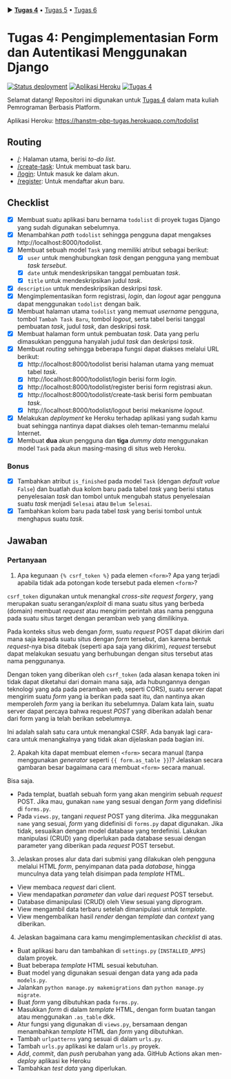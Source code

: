 ▶ **[Tugas 4](README.tugas-4.md)** • [Tugas 5](README.tugas-5.md) • [Tugas 6](README.md)

# Tugas 4: Pengimplementasian Form dan Autentikasi Menggunakan Django

[![Status deployment](https://img.shields.io/github/workflow/status/HansTM/pbp-tugas/Deployment?logo=github-actions&logoColor=white)](https://github.com/HansTM/pbp-tugas/actions/workflows/deployment.yml)
[![Aplikasi Heroku](https://img.shields.io/badge/heroku-hanstm--pbp--tugas-blue?logo=heroku&logoColor=white)](https://hanstm-pbp-tugas.herokuapp.com/todolist)
[![Tugas 4](https://img.shields.io/badge/assignment-Tugas%204-blue)](https://pbp-fasilkom-ui.github.io/ganjil-2023/assignments/tugas/tugas-4)

Selamat datang! Repositori ini digunakan untuk [Tugas 4](https://pbp-fasilkom-ui.github.io/ganjil-2023/assignments/tugas/tugas-4) dalam mata kuliah Pemrograman Berbasis Platform. 

Aplikasi Heroku: https://hanstm-pbp-tugas.herokuapp.com/todolist

## Routing

- [/](https://hanstm-pbp-tugas.herokuapp.com/todolist): Halaman utama, berisi *to-do list*.
- [/create-task](https://hanstm-pbp-tugas.herokuapp.com/todolist/login): Untuk membuat task baru.
- [/login](https://hanstm-pbp-tugas.herokuapp.com/todolist/login): Untuk masuk ke dalam akun.
- [/register](https://hanstm-pbp-tugas.herokuapp.com/todolist/login): Untuk mendaftar akun baru.

## Checklist

- [x] Membuat suatu aplikasi baru bernama `todolist` di proyek tugas Django yang sudah digunakan sebelumnya.
- [x] Menambahkan _path_ `todolist` sehingga pengguna dapat mengakses http://localhost:8000/todolist.
- [x] Membuat sebuah model `Task` yang memiliki atribut sebagai berikut:
  - [x] `user` untuk menghubungkan _task_ dengan pengguna yang membuat _task tersebut_.
  - [x] `date` untuk mendeskripsikan tanggal pembuatan _task_.
  - [x] `title` untuk mendeskripsikan judul _task_.
- [x] `description` untuk mendeskripsikan deskripsi _task_.
- [x] Mengimplementasikan form registrasi, _login_, dan _logout_ agar pengguna dapat menggunakan `todolist` dengan baik.
- [x] Membuat halaman utama `todolist` yang memuat _username_ pengguna, tombol `Tambah Task Baru`, tombol _logout_, serta tabel berisi tanggal pembuatan _task_, judul _task_, dan deskripsi _task_.
- [x] Membuat halaman form untuk pembuatan _task_. Data yang perlu dimasukkan pengguna hanyalah judul _task_ dan deskripsi _task_.
- [x] Membuat _routing_ sehingga beberapa fungsi dapat diakses melalui URL berikut:
  - [x] http://localhost:8000/todolist berisi halaman utama yang memuat tabel _task_.
  - [x] http://localhost:8000/todolist/login berisi form _login_.
  - [x] http://localhost:8000/todolist/register berisi form registrasi akun.
  - [x] http://localhost:8000/todolist/create-task berisi form pembuatan _task_.
  - [x] http://localhost:8000/todolist/logout berisi mekanisme _logout_.
- [x] Melakukan _deployment_ ke Heroku terhadap aplikasi yang sudah kamu buat sehingga nantinya dapat diakses oleh teman-temanmu melalui Internet.
- [x] Membuat **dua** akun pengguna dan **tiga** _dummy data_ menggunakan model `Task` pada akun masing-masing di situs web Heroku.

### Bonus

- [x] Tambahkan atribut `is_finished` pada model `Task` (dengan _default value_ `False`) dan buatlah dua kolom baru pada tabel _task_ yang berisi status penyelesaian _task_ dan tombol untuk mengubah status penyelesaian suatu _task_ menjadi `Selesai` atau `Belum Selesai`.
- [x] Tambahkan kolom baru pada tabel _task_ yang berisi tombol untuk menghapus suatu _task_.

## Jawaban

### Pertanyaan

1. Apa kegunaan `{% csrf_token %}` pada elemen `<form>`? Apa yang terjadi apabila tidak ada potongan kode tersebut pada elemen `<form>`?

`csrf_token` digunakan untuk menangkal *cross-site request forgery*, yang merupakan suatu serangan/*exploit* di mana suatu situs yang berbeda (domain) membuat *request* atau mengirim perintah atas nama pengguna pada suatu situs target dengan peramban web yang dimilikinya. 

Pada konteks situs web dengan *form*, suatu *request* POST dapat dikirim dari mana saja kepada suatu situs dengan *form* tersebut, dan karena bentuk *request*-nya bisa ditebak (seperti apa saja yang dikirim), *request* tersebut dapat melakukan sesuatu yang berhubungan dengan situs tersebut atas nama penggunanya.

Dengan token yang diberikan oleh `csrf_token` (ada alasan kenapa token ini tidak dapat diketahui dari domain mana saja, ada hubungannya dengan teknologi yang ada pada peramban web, seperti CORS), suatu server dapat mengirim suatu *form* yang ia berikan pada saat itu, dan nantinya akan memperoleh *form* yang ia berikan itu sebelumnya. Dalam kata lain, suatu server dapat percaya bahwa request *POST* yang diberikan adalah benar dari form yang ia telah berikan sebelumnya.

Ini adalah salah satu cara untuk menangkal CSRF. Ada banyak lagi cara-cara untuk menangkalnya yang tidak akan dijelaskan pada bagian ini.

2. Apakah kita dapat membuat elemen `<form>` secara manual (tanpa menggunakan _generator_ seperti `{{ form.as_table }}`)? Jelaskan secara gambaran besar bagaimana cara membuat `<form>` secara manual.

Bisa saja.

- Pada templat, buatlah sebuah form yang akan mengirim sebuah *request* POST. Jika mau, gunakan `name` yang sesuai dengan *form* yang didefinisi di `forms.py`.
- Pada `views.py`, tangani *request* POST yang diterima. Jika meggunakan `name` yang sesuai, *form* yang didefinisi di `forms.py` dapat digunakan. Jika tidak, sesuaikan dengan model database yang terdefinisi. Lakukan manipulasi (CRUD) yang diperlukan pada database sesuai dengan parameter yang diberikan pada *request* POST tersebut.

3. Jelaskan proses alur data dari submisi yang dilakukan oleh pengguna melalui HTML *form*, penyimpanan data pada _database_, hingga munculnya data yang telah disimpan pada _template_ HTML.

- View membaca *request* dari client.
- View mendapatkan *parameter* dan *value* dari *request* POST tersebut.
- Database dimanipulasi (CRUD) oleh View sesuai yang diprogram.
- View mengambil data terbaru setelah dimanipulasi untuk *template*.
- View mengembalikan hasil *render* dengan *template* dan *context* yang diberikan.

4. Jelaskan bagaimana cara kamu mengimplementasikan _checklist_ di atas.

- Buat aplikasi baru dan tambahkan di `settings.py` (`INSTALLED_APPS`) dalam proyek.
- Buat beberapa *template* HTML sesuai kebutuhan.
- Buat model yang digunakan sesuai dengan data yang ada pada `models.py`.
- Jalankan `python manage.py makemigrations` dan `python manage.py migrate`.
- Buat *form* yang dibutuhkan pada `forms.py`.
- Masukkan *form* di dalam *template* HTML, dengan form buatan tangan atau menggunakan `.as_table` dkk.
- Atur fungsi yang digunakan di `views.py`, bersamaan dengan menambahkan *template* HTML dan *form* yang dibutuhkan.
- Tambah `urlpatterns` yang sesuai di dalam `urls.py`.
- Tambah `urls.py` aplikasi ke dalam `urls.py` proyek.
- *Add*, *commit*, dan *push* perubahan yang ada. GitHub Actions akan men-*deploy* aplikasi ke Heroku
- Tambahkan *test data* yang diperlukan.
